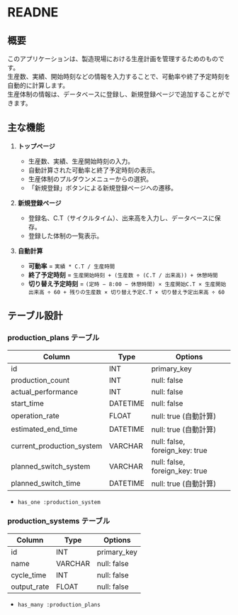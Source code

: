 # READNE

## 概要

このアプリケーションは、製造現場における生産計画を管理するためのものです。  
生産数、実績、開始時刻などの情報を入力することで、可動率や終了予定時刻を自動的に計算します。  
生産体制の情報は、データベースに登録し、新規登録ページで追加することができます。

## 主な機能

1. **トップページ**
   - 生産数、実績、生産開始時刻の入力。
   - 自動計算された可動率と終了予定時刻の表示。
   - 生産体制のプルダウンメニューからの選択。
   - 「新規登録」ボタンによる新規登録ページへの遷移。

2. **新規登録ページ**
   - 登録名、C.T（サイクルタイム）、出来高を入力し、データベースに保存。
   - 登録した体制の一覧表示。

3. **自動計算**
   - **可動率** = `実績 * C.T / 生産時間`
   - **終了予定時刻** = `生産開始時刻 + (生産数 ÷ (C.T / 出来高)) + 休憩時間`
   - **切り替え予定時刻** = `(定時 − 8:00 − 休憩時間) × 生産開始C.T × 生産開始出来高 ÷ 60 + 残りの生産数 × 切り替え予定C.T × 切り替え予定出来高 ÷ 60`

## テーブル設計

### production_plans テーブル

| Column                   | Type       | Options                       |
|--------------------------|------------|-------------------------------|
| id                        | INT        | primary_key                   |
| production_count          | INT        | null: false                   |
| actual_performance        | INT        | null: false                   |
| start_time                | DATETIME   | null: false                   |
| operation_rate            | FLOAT      | null: true (自動計算)          |
| estimated_end_time        | DATETIME   | null: true (自動計算)          |
| current_production_system | VARCHAR    | null: false, foreign_key: true |
| planned_switch_system     | VARCHAR    | null: false, foreign_key: true |
| planned_switch_time       | DATETIME   | null: true (自動計算)          |

- `has_one :production_system`

### production_systems テーブル

| Column        | Type       | Options             |
|---------------|------------|---------------------|
| id            | INT        | primary_key         |
| name          | VARCHAR    | null: false         |
| cycle_time    | INT        | null: false         |
| output_rate   | FLOAT      | null: false         |

- `has_many :production_plans`
